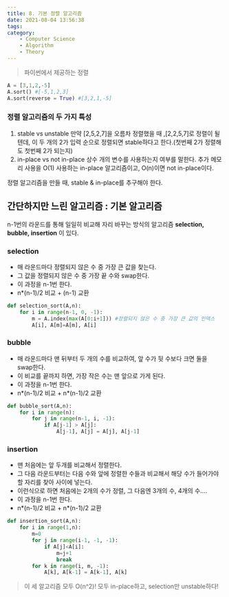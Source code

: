 ```yaml
---
title: 8. 기본 정렬 알고리즘
date: 2021-08-04 13:56:38
tags:
category:
    - Computer Science
    - Algorithm
    - Theory
---
```

> 파이썬에서 제공하는 정렬
```python
A = [3,1,2,-5]
A.sort() #[-5,1,2,3]
A.sort(reverse = True) #[3,2,1,-5]
```

### 정렬 알고리즘의 두 가지 특성
1. stable vs unstable
만약 \[2,5,2,7]을 오름차 정렬했을 때 ,\[2,2,5,7]로 정렬이 될 텐데, 이 두 개의 2가 입력 순으로 정렬되면 stable하다고 한다.(첫번째 2가 정렬해도 첫번째 2가 되는지)
2. in-place vs not in-place
상수 개의 변수를 사용하는지 여부를 말한다.
추가 메모리 사용을 O(1) 사용하는 in-place 알고리즘이고, O(n)이면 not in-place이다.

정렬 알고리즘을 만들 때, stable & in-place를 추구해야 한다.

## 간단하지만 느린 알고리즘 : 기본 알고리즘
n-1번의 라운드를 통해 일일히 비교해 자리 바꾸는 방식의 알고리즘
**selection, bubble, insertion** 이 있다.

### selection
- 매 라운드마다 정렬되지 않은 수 중 가장 큰 값을 찾는다.
- 그 값을 정렬되지 않은 수 중 가장 끝 수와 swap한다.
- 이 과정을 n-1번 한다.
- n*(n-1)/2 비교 + (n-1) 교환

```python
def selection_sort(A,n):
    for i in range(n-1, 0, -1):
        m = A.index(max(A[0:i+1])) #정렬되지 않은 수 중 가장 큰 값의 인덱스
        A[i], A[m]=A[m], A[i]
```
### bubble
- 매 라운드마다 맨 뒤부터 두 개의 수를 비교하여, 앞 수가 뒷 수보다 크면 둘을 swap한다.
- 이 비교를 끝까지 하면, 가장 작은 수는 맨 앞으로 가게 된다.
- 이 과정을 n-1번 한다.
- n*(n-1)/2 비교 + n*(n-1)/2 교환

```python
def bubble_sort(A,n):
    for i in range(n):
        for j in range(n-1, i, -1):
            if A[j-1] > A[j]:
                A[j-1], A[j] = A[j], A[j-1]
```
### insertion
- 맨 처음에는 앞 두개를 비교해서 정렬한다.
- 그 다음 라운드부터는 다음 수와 앞에 정렬한 수들과 비교해서 해당 수가 들어가야할 자리를 찾아 사이에 넣는다.
- 이런식으로 하면 처음에는 2개의 수가 정렬, 그 다음엔 3개의 수, 4개의 수....
- 이 과정을 n-1번 한다.
- n*(n-1)/2 비교 + n*(n-1)/2 교환

```python
def insertion_sort(A,n):
    for i in range(1,n):
        m=0
        for j in range(i-1, -1, -1):
            if A[j]<A[i]:
                m=j+1
                break
        for k in range(i, m, -1):
            A[k], A[k-1] = A[k-1], A[k]
```

> 이 세 알고리즘 모두 O(n^2)!
모두 in-place하고, selection만 unstable하다!